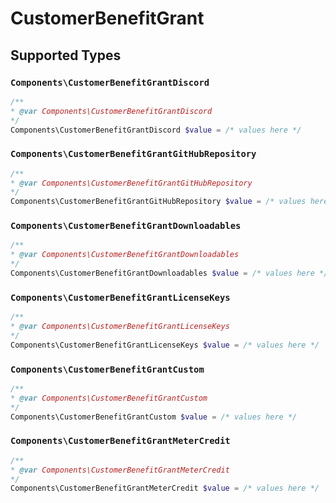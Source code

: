 # CustomerBenefitGrant


## Supported Types

### `Components\CustomerBenefitGrantDiscord`

```php
/**
* @var Components\CustomerBenefitGrantDiscord
*/
Components\CustomerBenefitGrantDiscord $value = /* values here */
```

### `Components\CustomerBenefitGrantGitHubRepository`

```php
/**
* @var Components\CustomerBenefitGrantGitHubRepository
*/
Components\CustomerBenefitGrantGitHubRepository $value = /* values here */
```

### `Components\CustomerBenefitGrantDownloadables`

```php
/**
* @var Components\CustomerBenefitGrantDownloadables
*/
Components\CustomerBenefitGrantDownloadables $value = /* values here */
```

### `Components\CustomerBenefitGrantLicenseKeys`

```php
/**
* @var Components\CustomerBenefitGrantLicenseKeys
*/
Components\CustomerBenefitGrantLicenseKeys $value = /* values here */
```

### `Components\CustomerBenefitGrantCustom`

```php
/**
* @var Components\CustomerBenefitGrantCustom
*/
Components\CustomerBenefitGrantCustom $value = /* values here */
```

### `Components\CustomerBenefitGrantMeterCredit`

```php
/**
* @var Components\CustomerBenefitGrantMeterCredit
*/
Components\CustomerBenefitGrantMeterCredit $value = /* values here */
```

